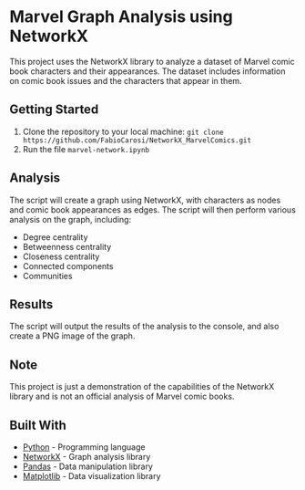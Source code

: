 # Marvel Graph Analysis using NetworkX

This project uses the NetworkX library to analyze a dataset of Marvel comic book characters and their appearances. The dataset includes information on comic book issues and the characters that appear in them.

## Getting Started

1. Clone the repository to your local machine: `git clone https://github.com/FabioCarosi/NetworkX_MarvelComics.git`
2. Run the file `marvel-network.ipynb`

## Analysis

The script will create a graph using NetworkX, with characters as nodes and comic book appearances as edges. The script will then perform various analysis on the graph, including:

- Degree centrality
- Betweenness centrality
- Closeness centrality
- Connected components
- Communities

## Results

The script will output the results of the analysis to the console, and also create a PNG image of the graph.

## Note

This project is just a demonstration of the capabilities of the NetworkX library and is not an official analysis of Marvel comic books.

## Built With

- [Python](https://www.python.org/) - Programming language
- [NetworkX](https://networkx.github.io/) - Graph analysis library
- [Pandas](https://pandas.pydata.org/) - Data manipulation library
- [Matplotlib](https://matplotlib.org/) - Data visualization library
